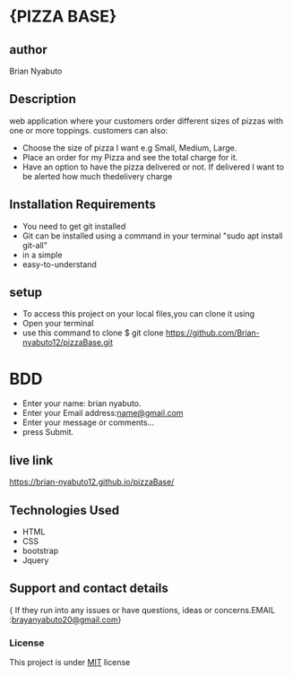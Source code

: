 # {PIZZA BASE}

## author
Brian Nyabuto
## Description
 web application where your customers order different sizes of pizzas with one or more toppings. 
 customers can also:
 * Choose the size of pizza I want e.g Small, Medium, Large.
 * Place an order for my Pizza and see the total charge for it.
 * Have an option to have the pizza delivered or not.  If delivered I want to be alerted how much    thedelivery charge


## Installation Requirements
* You need to get git installed
* Git can be installed using a command in your     terminal "sudo apt install git-all"
* in a simple
* easy-to-understand
## setup 
* To access this project on your local files,you can clone it using 
* Open your terminal
* use this command to clone $ git clone https://github.com/Brian-nyabuto12/pizzaBase.git
# BDD
* Enter your name: brian nyabuto.
* Enter your Email address:name@gmail.com
* Enter your message or comments...
* press Submit.

## live link

 https://brian-nyabuto12.github.io/pizzaBase/
## Technologies Used
* HTML
* CSS
* bootstrap
* Jquery
## Support and contact details
{ If they run into any issues or have questions, ideas or concerns.EMAIL :brayanyabuto20@gmail.com}
### License
This project is under [MIT](LICENCE) license